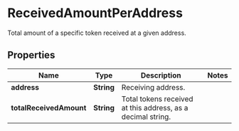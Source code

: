 

# ReceivedAmountPerAddress

Total amount of a specific token received at a given address.

## Properties

| Name | Type | Description | Notes |
|------------ | ------------- | ------------- | -------------|
|**address** | **String** | Receiving address. |  |
|**totalReceivedAmount** | **String** | Total tokens received at this address, as a decimal string. |  |



